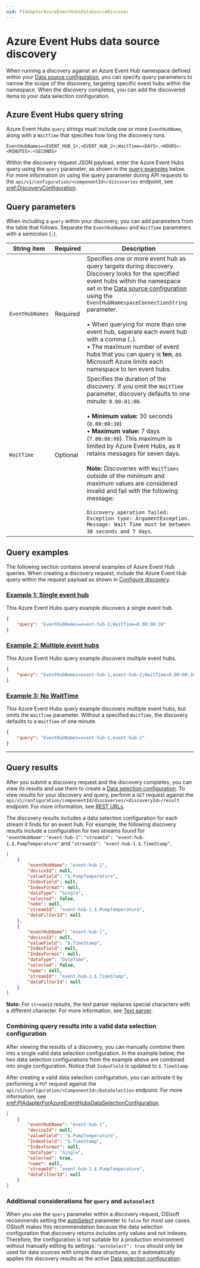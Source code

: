 ```yaml
---
uid: PIAdapterAzureEventHubsDataSourceDiscover
---
```


# Azure Event Hubs data source discovery

When running a discovery against an Azure Event Hub namespace defined within your [Data source configuration](xref:PIAdapterForAzureEventHubsDataSourceConfiguration), you can specify query parameters to narrow the scope of the discovery, targeting specific event hubs within the namespace. When the discovery completes, you can add the discovered items to your data selection configuration.

## Azure Event Hubs query string

Azure Event Hubs `query` strings must include one or more `EventHubName`, along with a `WaitTime` that specifies how long the discovery runs.

```text
EventHubNames=<EVENT_HUB_1>,<EVENT_HUB_2>;WaitTime=<DAYS>.<HOURS>:<MINUTES>:<SECONDS>
```

Within the discovery request JSON payload, enter the Azure Event Hubs query using the `query` parameter, as shown in the [query examples](#query-examples) below. For more information on using the query parameter during API requests to the `api/v1/configuration/<componentId>/discoveries` endpoint, see <xref:DiscoveryConfiguration>.

## Query parameters

When including a `query` within your discovery, you can add parameters from the table that follows. Separate the `EventHubNames` and `WaitTime` parameters with a semicolon (`;`).

String item | Required | Description
--|--|--
`EventHubNames` | Required | Specifies one or more event hub as query targets during discovery. Discovery looks for the specified event hubs within the namespace set in the [Data source configuration](xref:PIAdapterForAzureEventHubsDataSourceConfiguration) using the `EventHubNamespaceConnectionString` parameter.<br><br>&bull; When querying for more than one event hub, seperate each event hub with a comma (`,`).<br>&bull; The maximum number of event hubs that you can query is **ten**, as Microsoft Azure limits each namespace to ten event hubs.
`WaitTime` | Optional | Specifies the duration of the discovery. If you omit the `WaitTime` parameter, discovery defaults to one minute: `0.00:01:00`.<br><br>&bull; **Minimum value:** 30 seconds (`0.00:00:30`)<br>&bull; **Maximum value:** 7 days (`7.00:00:00`). This maximum is limited by Azure Event Hubs, as it retains messages for seven days.<br><br>**Note:** Discoveries with `WaitTimes` outside of the minimum and maximum values are considered invalid and fail with the following message:<br><br>`Discovery operation failed: Exception type: ArgumentException. Message: Wait Time must be between 30 seconds and 7 days`. 

## Query examples

The following section contains several examples of Azure Event Hub queries. When creating a discovery request, include the Azure Event Hub query within the request payload as shown in [Configure discovery](xref:DiscoveryConfiguration#configure-discovery).

### [Example 1: Single event hub](#tab/example-1)

This Azure Event Hubs query example discovers a single event hub.

```json
{
    "query": "EventHubNames=event-hub-1;WaitTime=0.00:00:30"
}
```

### [Example 2: Multiple event hubs](#tab/example-2)

This Azure Event Hubs query example discovers multiple event hubs.

```json
{
    "query": "EventHubNames=event-hub-1,event-hub-2;WaitTime=0.00:00:30"
}
```

### [Example 3: No WaitTime](#tab/example-3)

This Azure Event Hubs query example discovers multiple event hubs, but omits the `WaitTime` parameter. Without a specified `WaitTime`, the discovery defaults to a `WaitTime` of one minute.

```json
{
    "query": "EventHubNames=event-hub-1,event-hub-2"
}
```

***

## Query results

After you submit a discovery request and the discovery completes, you can view its results and use them to create a [Data selection configuration](xref:PIAdapterForAzureEventHubsDataSelectionConfiguration). To view results for your discovery and query, perform a `GET` request against the `api/v1/configuration/componentId/discoveries/<discoveryId>/result` endpoint. For more information, see [REST URLs](xref:DiscoveryConfiguration#rest-urls).

The discovery results includes a data selection configuration for each stream it finds for an event hub. For example, the following discovery results include a configuration for two streams found for `"eventHubName":"event-hub-1"`: `"streamId": "event-hub-1.$.PumpTemperature"` and `"streamId": "event-hub-1.$.TimeStamp"`.

```json
[
    {​​​
        "eventHubName": "event-hub-1",
        "deviceId": null,
        "valueField": "$.PumpTemperature",
        "IndexField": null,
        "IndexFormat": null,
        "dataType": "Single",
        "selected": false,
        "name": null,
        "streamId": "event-hub-1.$.PumpTemperature",
        "dataFilterId": null
    }​​​,
    {​​​
        "eventHubName": "event-hub-1",
        "deviceId": null,
        "valueField": "$.TimeStamp",
        "IndexField": null,
        "IndexFormat": null,
        "dataType": "DateTime",
        "selected": false,
        "name": null,
        "streamId": "event-hub-1.$.TimeStamp",
        "dataFilterId": null
    }​​​
]
```

**Note:** For `streamId` results, the text parser replaces special characters with a different character. For more information, see [Text parser](xref:TextParser#special-characters-support).

### Combining query results into a valid data selection configuration 

After viewing the results of a discovery, you can manually combine them into a single valid data selection configuration. In the example below, the two data selection configurations from the example above are combined into single configuration. Notice that `IndexField` is updated to `$.TimeStamp`.

After creating a valid data selection configuration, you can activate it by performing a `PUT` request against the `api/v1/configuration/<ComponentId>/DataSelection` endpoint. For more information, see <xref:PIAdapterForAzureEventHubsDataSelectionConfiguration>.

```json
[
    {
        "eventHubName": "event-hub-1",
        "deviceId": null,
        "valueField": "$.PumpTemperature",
        "IndexField": "$.TimeStamp",
        "IndexFormat": null,
        "dataType": "Single",
        "selected": true,
        "name": null,
        "streamId": "event-hub-1.$.PumpTemperature",
        "dataFilterId": null
    }
]
```

### Additional considerations for `query` and `autoselect`

When you use the `query` parameter within a discovery request, OSIsoft recommends setting the [autoSelect](xref:DiscoveryConfiguration#discovery-parameters) parameter to `false` for most use cases. OSIsoft makes this recommendation because the data selection configuration that discovery returns includes only values and not indexes. Therefore, the configuration is not suitable for a production environment without manually editing its settings<!--, most notably the `IndexField` setting-->. `"autoSelect": true` should only be used for data sources with simple data structures, as it automatically applies the discovery results as the active [Data selection configuration](xref:PIAdapterForAzureEventHubsDataSelectionConfiguration).
 